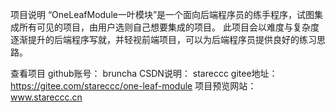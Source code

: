 项目说明
“OneLeafModule一叶模块”是一个面向后端程序员的练手程序，试图集成所有可见的项目，由用户选则自己想要集成的项目。
此项目会以难度与复杂度逐渐提升的后端程序写就，并轻视前端项目，可以为后端程序员提供良好的练习思路。

查看项目
github账号： bruncha
CSDN说明： stareccc
gitee地址： https://gitee.com/stareccc/one-leaf-module
项目预览网站： www.stareccc.cn
